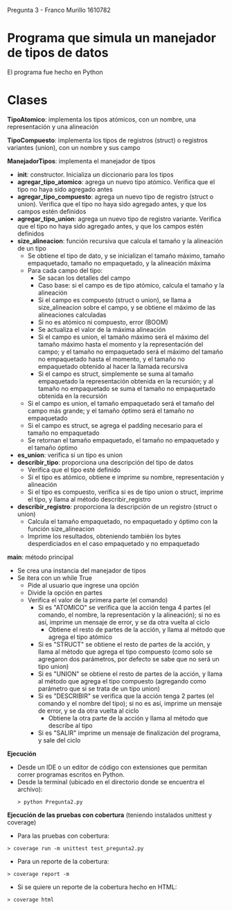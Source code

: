 Pregunta 3 - Franco Murillo 1610782

# Programa que simula un manejador de tipos de datos

El programa fue hecho en Python

# Clases

__TipoAtomico__: implementa los tipos atómicos, con un nombre, una representación y una alineación

__TipoCompuesto__: implementa los tipos de registros (struct) o registros variantes (union), con un nombre y sus campo

__ManejadorTipos__: implementa el manejador de tipos
  - __init__: constructor. Inicializa un diccionario para los tipos
  - __agregar_tipo_atomico__: agrega un nuevo tipo atómico. Verifica que el tipo no haya sido agregado antes
  - __agregar_tipo_compuesto__: agrega un nuevo tipo de registro (struct o union). Verifica que el tipo no haya sido agregado antes, y que los campos estén definidos
  - __agregar_tipo_union__: agrega un nuevo tipo de registro variante. Verifica que el tipo no haya sido agregado antes, y que los campos estén definidos
  - __size_alineacion__: función recursiva que calcula el tamaño y la alineación de un tipo
    - Se obtiene el tipo de dato, y se inicializan el tamaño máximo, tamaño empaquetado, tamaño no empaquetado, y la alineación máxima
    - Para cada campo del tipo:
      - Se sacan los detalles del campo
      - Caso base: si el campo es de tipo atómico, calcula el tamaño y la alineación
      - Si el campo es compuesto (struct o union), se llama a size_alineacion sobre el campo, y se obtiene el máximo de las alineaciones calculadas
      - Si no es atómico ni compuesto, error (BOOM)
      - Se actualiza el valor de la máxima alineación
      - Si el campo es union, el tamaño máximo será el máximo del tamaño máximo hasta el momento y la representación del campo; y el tamaño no empaquetado será el máximo del tamaño no empaquetado hasta el momento, y el tamaño no empaquetado obtenido al hacer la llamada recursiva
      - Si el campo es struct, simplemente se suma al tamaño empaquetado la representación obtenida en la recursión; y al tamaño no empaquetado se suma el tamaño no empaquetado obtenida en la recursión
    - Si el campo es union, el tamaño empaquetado será el tamaño del campo más grande; y el tamaño óptimo será el tamaño no empaquetado
    - Si el campo es struct, se agrega el padding necesario para el tamaño no empaquetado
    - Se retornan el tamaño empaquetado, el tamaño no empaquetado y el tamaño óptimo
  - __es_union__: verifica si un tipo es union
  - __describir_tipo__: proporciona una descripción del tipo de datos
    - Verifica que el tipo esté definido
    - Si el tipo es atómico, obtiene e imprime su nombre, representación y alineación
    - Si el tipo es compuesto, verifica si es de tipo union o struct, imprime el tipo, y llama al método describir_registro
  - __describir_registro__: proporciona la descripción de un registro (struct o union)
    - Calcula el tamaño empaquetado, no empaquetado y óptimo con la función size_alineacion
    - Imprime los resultados, obteniendo también los bytes desperdiciados en el caso empaquetado y no empaquetado

__main__: método principal
  - Se crea una instancia del manejador de tipos
  - Se itera con un while True
    - Pide al usuario que ingrese una opción
    - Divide la opción en partes
    - Verifica el valor de la primera parte (el comando)
      - Si es "ATOMICO" se verifica que la acción tenga 4 partes (el comando, el nombre, la representación y la alineación); si no es así, imprime un mensaje de error, y se da otra vuelta al ciclo
        - Obtiene el resto de partes de la acción, y llama al método que agrega el tipo atómico
       - Si es "STRUCT" se obtiene el resto de partes de la acción, y llama al método que agrega el tipo compuesto (como solo se agregaron dos parámetros, por defecto se sabe que no será un tipo union)
       - Si es "UNION" se obtiene el resto de partes de la acción, y llama al método que agrega el tipo compuesto (agregando como parámetro que si se trata de un tipo union)
       - Si es "DESCRIBIR" se verifica que la acción tenga 2 partes (el comando y el nombre del tipo); si no es así, imprime un mensaje de error, y se da otra vuelta al ciclo
         - Obtiene la otra parte de la acción y llama al método que describe al tipo
       - Si es "SALIR" imprime un mensaje de finalización del programa, y sale del ciclo
 
__Ejecución__
- Desde un IDE o un editor de código con extensiones que permitan correr programas escritos en Python.
- Desde la terminal (ubicado en el directorio donde se encuentra el archivo):
  ```
  > python Pregunta2.py 
  ```

      
__Ejecución de las pruebas con cobertura__ (teniendo instalados unittest y coverage)
- Para las pruebas con cobertura:

 ```
 > coverage run -m unittest test_pregunta2.py
 ```

- Para un reporte de la cobertura:
```     
> coverage report -m
```

- Si se quiere un reporte de la cobertura hecho en HTML:
```
> coverage html
```
